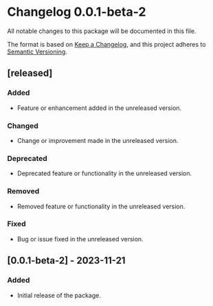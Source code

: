# Changelog 0.0.1-beta-2

All notable changes to this package will be documented in this file.

The format is based on [Keep a Changelog](https://keepachangelog.com/en/1.0.0/),
and this project adheres to [Semantic Versioning](https://semver.org/spec/v2.0.0.html).

## [released]

### Added
- Feature or enhancement added in the unreleased version.

### Changed
- Change or improvement made in the unreleased version.

### Deprecated
- Deprecated feature or functionality in the unreleased version.

### Removed
- Removed feature or functionality in the unreleased version.

### Fixed
- Bug or issue fixed in the unreleased version.

## [0.0.1-beta-2] - 2023-11-21

### Added
- Initial release of the package.




